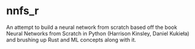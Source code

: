 # nnfs_r
An attempt to build a neural network from scratch based off the book Neural Networks from Scratch in Python (Harrison Kinsley, Daniel Kukieła) and brushing up Rust and ML concepts along with it.
